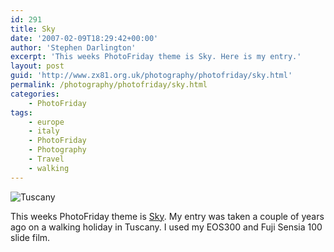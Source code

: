 ```yaml
---
id: 291
title: Sky
date: '2007-02-09T18:29:42+00:00'
author: 'Stephen Darlington'
excerpt: 'This weeks PhotoFriday theme is Sky. Here is my entry.'
layout: post
guid: 'http://www.zx81.org.uk/photography/photofriday/sky.html'
permalink: /photography/photofriday/sky.html
categories:
    - PhotoFriday
tags:
    - europe
    - italy
    - PhotoFriday
    - Photography
    - Travel
    - walking
---
```


![Tuscany](https://i0.wp.com/www.zx81.org.uk/wp-content/uploads/2007/02/tuscany232.jpg?resize=500%2C336 "Tuscany")

This weeks PhotoFriday theme is [Sky](http://www.photofriday.com/archives/challenge/000640.php "PhotoFriday: Sky"). My entry was taken a couple of years ago on a walking holiday in Tuscany. I used my EOS300 and Fuji Sensia 100 slide film.